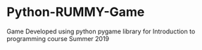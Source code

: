 # Python-RUMMY-Game
Game Developed using python pygame library for Introduction to programming course Summer 2019
